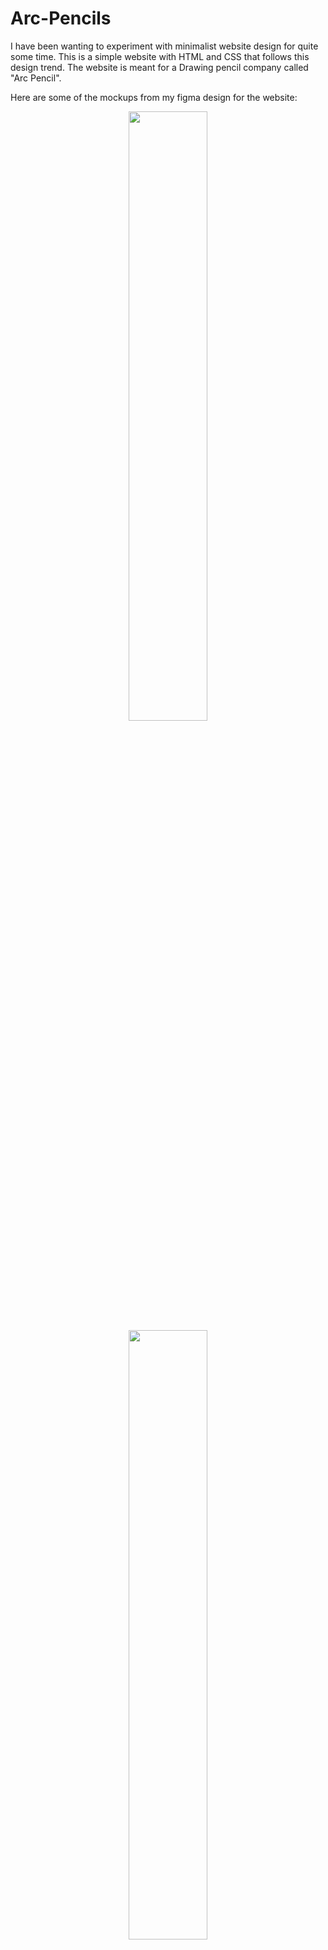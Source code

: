 ﻿# Arc-Pencils

I have been wanting to experiment with minimalist website design for quite some time. This is a simple website with HTML and CSS that follows this design trend. The website is meant for a Drawing pencil company called "Arc Pencil".

Here are some of the mockups from my figma design for the website:

<div align= center>
<img src="https://github.com/user-attachments/assets/4412e108-8f70-4550-9a4b-bfccc0d65aad" width = "50%" >
<img src="https://github.com/user-attachments/assets/0ebc8a5a-15c6-469b-b23e-fd643d5d7fa8" width = "50%"  >
</div>



![image](https://github.com/user-attachments/assets/1a6c6c8b-9bbd-4b22-8100-7fd269910ba7)

![image](https://github.com/user-attachments/assets/03b062ca-5f4b-452a-aea4-2b6403db7650)

![image](https://github.com/user-attachments/assets/f3b22e4c-4c24-4145-8758-336ba4d6ca95)


